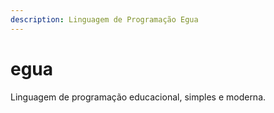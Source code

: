 ```yaml
---
description: Linguagem de Programação Egua
---
```


# egua

Linguagem de programação educacional, simples e moderna.